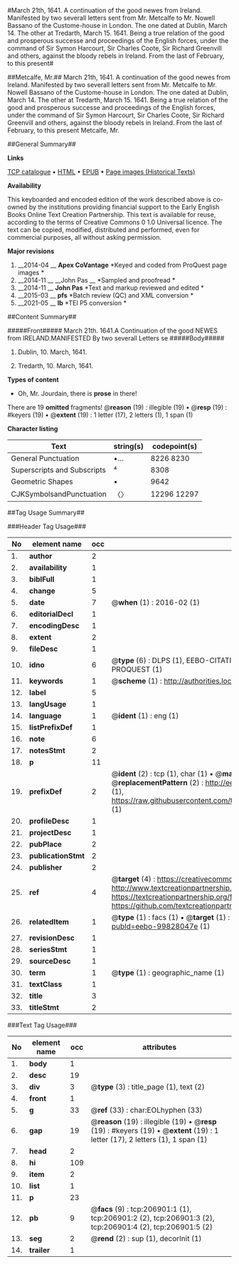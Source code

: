 #March 21th, 1641. A continuation of the good newes from Ireland. Manifested by two severall letters sent from Mr. Metcalfe to Mr. Nowell Bassano of the Custome-house in London. The one dated at Dublin, March 14. The other at Tredarth, March 15. 1641. Being a true relation of the good and prosperous successe and proceedings of the English forces, under the command of Sir Symon Harcourt, Sir Charles Coote, Sir Richard Greenvill and others, against the bloody rebels in Ireland. From the last of February, to this present#

##Metcalfe, Mr.##
March 21th, 1641. A continuation of the good newes from Ireland. Manifested by two severall letters sent from Mr. Metcalfe to Mr. Nowell Bassano of the Custome-house in London. The one dated at Dublin, March 14. The other at Tredarth, March 15. 1641. Being a true relation of the good and prosperous successe and proceedings of the English forces, under the command of Sir Symon Harcourt, Sir Charles Coote, Sir Richard Greenvill and others, against the bloody rebels in Ireland. From the last of February, to this present
Metcalfe, Mr.

##General Summary##

**Links**

[TCP catalogue](http://www.ota.ox.ac.uk/tcp/)  • 
[HTML](http://tei.it.ox.ac.uk/tcp/Texts-HTML/free/B26/B26812.html)  • 
[EPUB](http://tei.it.ox.ac.uk/tcp/Texts-EPUB/free/B26/B26812.epub) • 
[Page images (Historical Texts)](https://historicaltexts.jisc.ac.uk/eebo-99828047e)

**Availability**

This keyboarded and encoded edition of the work described above is co-owned by the
    institutions providing financial support to the Early English Books Online Text Creation
    Partnership. This text is available for reuse, according to the terms of  Creative Commons 0 1.0 Universal
    licence. The text can be copied, modified, distributed and performed, even for commercial
    purposes, all without asking permission.

**Major revisions**

1. __2014-04 __ __Apex CoVantage__ *Keyed and coded from ProQuest page images *
1. __2014-11 __ __John Pas __ *Sampled and proofread *
1. __2014-11 __ __John Pas__ *Text and markup reviewed and edited *
1. __2015-03 __ __pfs__ *Batch review (QC) and XML conversion *
1. __2021-05 __ __lb__ *TEI P5 conversion *

##Content Summary##

#####Front#####
March 21th. 1641.A Continuation of the good NEWES from IRELAND.MANIFESTED By two severall Letters se
#####Body#####

1. Dublin, 10. March, 1641.

1. Tredarth, 10. March, 1641.

**Types of content**

  * Oh, Mr. Jourdain, there is **prose** in there!

There are 19 **omitted** fragments! 
 @__reason__ (19) : illegible (19)  •  @__resp__ (19) : #keyers (19)  •  @__extent__ (19) : 1 letter (17), 2 letters (1), 1 span (1)

**Character listing**


|Text|string(s)|codepoint(s)|
|---|---|---|
|General Punctuation|•…|8226 8230|
|Superscripts             and Subscripts|⁴|8308|
|Geometric Shapes|▪|9642|
|CJKSymbolsandPunctuation|〈〉|12296 12297|

##Tag Usage Summary##

###Header Tag Usage###

|No|element name|occ|attributes|
|---|---|---|---|
|1.|__author__|2||
|2.|__availability__|1||
|3.|__biblFull__|1||
|4.|__change__|5||
|5.|__date__|7| @__when__ (1) : 2016-02 (1)|
|6.|__editorialDecl__|1||
|7.|__encodingDesc__|1||
|8.|__extent__|2||
|9.|__fileDesc__|1||
|10.|__idno__|6| @__type__ (6) : DLPS (1), EEBO-CITATION (1), VID (1), EEBO-PROQUEST (1), STC (1), PROQUEST (1)|
|11.|__keywords__|1| @__scheme__ (1) : http://authorities.loc.gov/ (1)|
|12.|__label__|5||
|13.|__langUsage__|1||
|14.|__language__|1| @__ident__ (1) : eng (1)|
|15.|__listPrefixDef__|1||
|16.|__note__|6||
|17.|__notesStmt__|2||
|18.|__p__|11||
|19.|__prefixDef__|2| @__ident__ (2) : tcp (1), char (1)  •  @__matchPattern__ (2) : ([0-9\-]+):([0-9IVX]+) (1), (.+) (1)  •  @__replacementPattern__ (2) : http://eebo.chadwyck.com/downloadtiff?vid=$1&page=$2 (1), https://raw.githubusercontent.com/textcreationpartnership/Texts/master/tcpchars.xml#$1 (1)|
|20.|__profileDesc__|1||
|21.|__projectDesc__|1||
|22.|__pubPlace__|2||
|23.|__publicationStmt__|2||
|24.|__publisher__|2||
|25.|__ref__|4| @__target__ (4) : https://creativecommons.org/publicdomain/zero/1.0/ (1), http://www.textcreationpartnership.org/docs/. (1), https://textcreationpartnership.org/faq/#faq05 (1), https://github.com/textcreationpartnership (1)|
|26.|__relatedItem__|1| @__type__ (1) : facs (1)  •  @__target__ (1) : https://data.historicaltexts.jisc.ac.uk/view?pubId=eebo-99828047e (1)|
|27.|__revisionDesc__|1||
|28.|__seriesStmt__|1||
|29.|__sourceDesc__|1||
|30.|__term__|1| @__type__ (1) : geographic_name (1)|
|31.|__textClass__|1||
|32.|__title__|3||
|33.|__titleStmt__|2||


###Text Tag Usage###

|No|element name|occ|attributes|
|---|---|---|---|
|1.|__body__|1||
|2.|__desc__|19||
|3.|__div__|3| @__type__ (3) : title_page (1), text (2)|
|4.|__front__|1||
|5.|__g__|33| @__ref__ (33) : char:EOLhyphen (33)|
|6.|__gap__|19| @__reason__ (19) : illegible (19)  •  @__resp__ (19) : #keyers (19)  •  @__extent__ (19) : 1 letter (17), 2 letters (1), 1 span (1)|
|7.|__head__|2||
|8.|__hi__|109||
|9.|__item__|2||
|10.|__list__|1||
|11.|__p__|23||
|12.|__pb__|9| @__facs__ (9) : tcp:206901:1 (1), tcp:206901:2 (2), tcp:206901:3 (2), tcp:206901:4 (2), tcp:206901:5 (2)|
|13.|__seg__|2| @__rend__ (2) : sup (1), decorInit (1)|
|14.|__trailer__|1||

